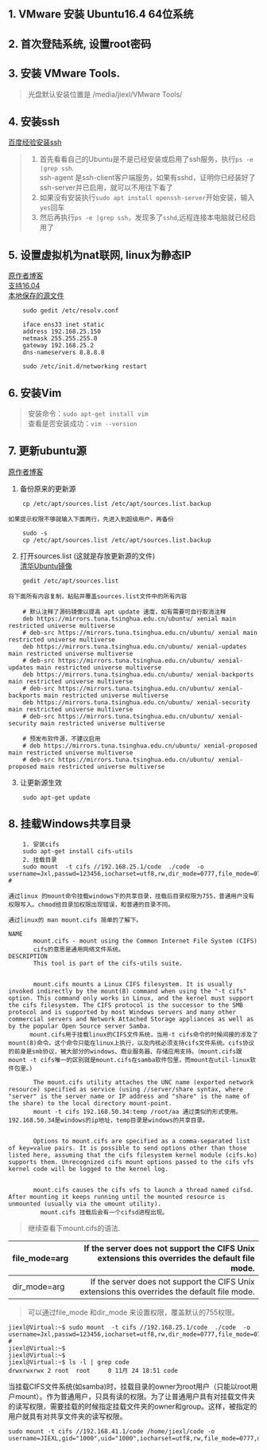 ## 1. VMware 安装 Ubuntu16.4 64位系统  
## 2. 首次登陆系统, 设置root密码
## 3. 安装 VMware Tools.
>光盘默认安装位置是 /media/jiexl/VMware Tools/

## 4. 安装ssh
[百度经验安装ssh](https://jingyan.baidu.com/article/359911f5a5b74857fe0306c4.html "安装ssh")
> 1. 首先看看自己的Ubuntu是不是已经安装或启用了ssh服务，执行`ps -e |grep ssh`.  
> ssh-agent 是ssh-client客户端服务，如果有sshd，证明你已经装好了ssh-server并已启用，就可以不用往下看了  
> 2. 如果没有安装执行`sudo apt install openssh-server`开始安装，输入`yes`回车  
> 3. 然后再执行`ps -e |grep ssh`，发现多了`sshd`,远程连接本电脑就已经启用了  

## 5. 设置虚拟机为nat联网, linux为静态IP
[原作者博客](http://www.cnblogs.com/lanxuezaipiao/p/3613497.html)  
[支持16.04](https://blog.csdn.net/u012845099/article/details/80055049)  
[本地保存的源文件](./Ubuntu虚拟机设置固定IP上网(配置IP、网关、DNS、防止resolv.conf被重写).html)

```
	sudo gedit /etc/resolv.conf

	iface ens33 inet static
	address 192.168.25.150
	netmask 255.255.255.0
	gateway 192.168.25.2
	dns-nameservers 8.8.8.8

	sudo /etc/init.d/networking restart
```

## 6. 安装Vim
>安装命令：`sudo apt-get install vim`  
查看是否安装成功：`vim --version`   

## 7. 更新ubuntu源  
[原作者博客](https://blog.csdn.net/maizousidemao/article/details/79127695)  

1. 备份原来的更新源  
```
	cp /etc/apt/sources.list /etc/apt/sources.list.backup  
```
	如果提示权限不够就输入下面两行，先进入到超级用户，再备份  
```
	sudo -s  
	cp /etc/apt/sources.list /etc/apt/sources.list.backup  
```

2. 打开sources.list (这就是存放更新源的文件)  
	[清华Ubuntu镜像](https://mirrors.tuna.tsinghua.edu.cn/help/ubuntu/)
```  
	gedit /etc/apt/sources.list
```  
	将下面所有内容复制，粘贴并覆盖sources.list文件中的所有内容
```
	# 默认注释了源码镜像以提高 apt update 速度，如有需要可自行取消注释
	deb https://mirrors.tuna.tsinghua.edu.cn/ubuntu/ xenial main restricted universe multiverse
	# deb-src https://mirrors.tuna.tsinghua.edu.cn/ubuntu/ xenial main restricted universe multiverse
	deb https://mirrors.tuna.tsinghua.edu.cn/ubuntu/ xenial-updates main restricted universe multiverse
	# deb-src https://mirrors.tuna.tsinghua.edu.cn/ubuntu/ xenial-updates main restricted universe multiverse
	deb https://mirrors.tuna.tsinghua.edu.cn/ubuntu/ xenial-backports main restricted universe multiverse
	# deb-src https://mirrors.tuna.tsinghua.edu.cn/ubuntu/ xenial-backports main restricted universe multiverse
	deb https://mirrors.tuna.tsinghua.edu.cn/ubuntu/ xenial-security main restricted universe multiverse
	# deb-src https://mirrors.tuna.tsinghua.edu.cn/ubuntu/ xenial-security main restricted universe multiverse

	# 预发布软件源，不建议启用
	# deb https://mirrors.tuna.tsinghua.edu.cn/ubuntu/ xenial-proposed main restricted universe multiverse
	# deb-src https://mirrors.tuna.tsinghua.edu.cn/ubuntu/ xenial-proposed main restricted universe multiverse
```
3. 让更新源生效  
```
	sudo apt-get update
```

## 8. 挂载Windows共享目录

```
	1. 安装cifs
	sudo apt-get install cifs-utils
	2. 挂载目录
	sudo mount  -t cifs //192.168.25.1/code  ./code  -o username=Jxl,passwd=123456,iocharset=utf8,rw,dir_mode=0777,file_mode=0777 #
```
```
通过linux 的mount命令挂载windows下的共享目录，挂载后目录权限为755，普通用户没有权限写入。chmod给目录加权限出现错误，和普通的目录不同。

通过linux的 man mount.cifs 简单的了解下。

NAME
       mount.cifs - mount using the Common Internet File System (CIFS)
       cifs的意思是通用网络文件系统。
DESCRIPTION
       This tool is part of the cifs-utils suite.
       

       mount.cifs mounts a Linux CIFS filesystem. It is usually invoked indirectly by the mount(8) command when using the "-t cifs" option. This command only works in Linux, and the kernel must support the cifs filesystem. The CIFS protocol is the successor to the SMB protocol and is supported by most Windows servers and many other commercial servers and Network Attached Storage appliances as well as by the popular Open Source server Samba.
      mount.cifs用于挂载linux的CIFS文件系统，当用-t cifs命令的时候间接的涉及了mount(8)命令。这个命令只能在linux上执行，以及内核必须支持cifs文件系统。cifs协议的前身是smb协议，被大部分的windows、商业服务器、存储应用支持。（mount.cifs跟mount -t cifs唯一的区别就是mount.cifs在samba软件包里，而mount在util-linux软件包里。)

       The mount.cifs utility attaches the UNC name (exported network resource) specified as service (using //server/share syntax, where "server" is the server name or IP address and "share" is the name of the share) to the local directory mount-point.
       mount -t cifs 192.168.50.34:temp /root/aa 通过类似的形式使用。192.168.50.34是windows的ip地址，temp目录是windows的共享目录。


       Options to mount.cifs are specified as a comma-separated list of key=value pairs. It is possible to send options other than those listed here, assuming that the cifs filesystem kernel module (cifs.ko) supports them. Unrecognized cifs mount options passed to the cifs vfs kernel code will be logged to the kernel log.


       mount.cifs causes the cifs vfs to launch a thread named cifsd. After mounting it keeps running until the mounted resource is unmounted (usually via the umount utility).
         mount.cifs 挂载后会有一个cifsd进程出现。
```

>继续查看下mount.cifs的语法.  

| file_mode=arg | If the server does not support the CIFS Unix extensions this overrides the default file mode.  |
| --------   | -----:  |
| dir_mode=arg | If the server does not support the CIFS Unix extensions this overrides the default file mode.|

>可以通过file_mode 和dir_mode 来设置权限，覆盖默认的755权限。

```
jiexl@Virtual:~$ sudo mount  -t cifs //192.168.25.1/code  ./code  -o username=Jxl,passwd=123456,iocharset=utf8,rw,dir_mode=0777,file_mode=0777 #
jiexl@Virtual:~$
jiexl@Virtual:~$
jiexl@Virtual:~$ ls -l | grep code
drwxrwxrwx 2 root  root     0 11月 24 18:51 code
```

当挂载CIFS文件系统(如samba)时，挂载目录的owner为root用户（只能以root用户mount）。作为普通用户，只具有读的权限。为了让普通用户具有对挂载文件夹的读写权限，需要挂载的时候指定挂载文件夹的owner和group。这样，被指定的用户就具有对共享文件夹的读写权限。

```
sudo mount -t cifs //192.168.41.1/code /home/jiexl/code -o username=JIEXL,gid="1000",uid="1000",iocharset=utf8,rw,file_mode=0777,dir_mode=0777,soft,user,noperm
```
